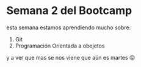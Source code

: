 # Semana 2 del Bootcamp

esta semana estamos aprendiendo mucho sobre:

1. Git
2. Programación Orientada a obejetos

y a ver que mas se nos viene que aún es martes 😝